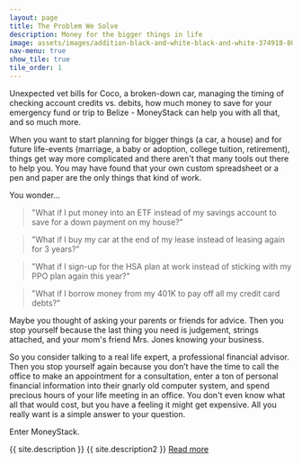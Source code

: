 ```yaml
---
layout: page
title: The Problem We Solve
description: Money for the bigger things in life
image: assets/images/addition-black-and-white-black-and-white-374918-800x533.jpg
nav-menu: true
show_tile: true
tile_order: 1
---
```


Unexpected vet bills for Coco, a broken-down car, managing the timing of checking account credits vs. debits, how much money to save for your emergency fund or trip to Belize - MoneyStack can help you with all that, and so much more. 

When you want to start planning for bigger things (a car, a house) and for future life-events (marriage, a baby or adoption, college tuition, retirement), things get way more complicated and there aren't that many tools out there to help you. You may have found that your own custom spreadsheet or a pen and paper are the only things that kind of work. 

You wonder... 

> "What if I put money into an ETF instead of my savings account to save for a down payment on my house?"

> "What if I buy my car at the end of my lease instead of leasing again for 3 years?"

> "What if I sign-up for the HSA plan at work instead of sticking with my PPO plan again this year?"

> "What if I borrow money from my 401K to pay off all my credit card debts?"

Maybe you thought of asking your parents or friends for advice.  Then you stop yourself because the last thing you need is judgement, strings attached, and your mom's friend Mrs. Jones knowing your business.

So you consider talking to a real life expert, a professional financial advisor. Then you stop yourself again because you don’t have the time to call the office to make an appointment for a consultation, enter a ton of personal financial information into their gnarly old computer system, and spend precious hours of your life meeting in an office. You don't even know what all that would cost, but you have a feeling it might get expensive.  All you really want is a simple answer to your question.

Enter MoneyStack.

{{ site.description }} {{ site.description2 }} [Read more](product.html)

